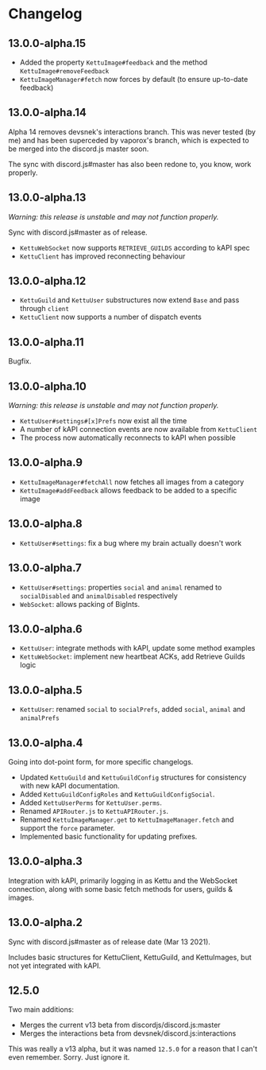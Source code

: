 # Changelog

## 13.0.0-alpha.15

- Added the property `KettuImage#feedback` and the method `KettuImage#removeFeedback`
- `KettuImageManager#fetch` now forces by default (to ensure up-to-date feedback)

## 13.0.0-alpha.14

Alpha 14 removes devsnek's interactions branch. This was never tested (by me) and has been superceded by vaporox's branch, which is expected to be merged into the discord.js master soon.

The sync with discord.js#master has also been redone to, you know, work properly.

## 13.0.0-alpha.13

*Warning: this release is unstable and may not function properly.*

Sync with discord.js#master as of release.

- `KettuWebSocket` now supports `RETRIEVE_GUILDS` according to kAPI spec
- `KettuClient` has improved reconnecting behaviour

## 13.0.0-alpha.12

- `KettuGuild` and `KettuUser` substructures now extend `Base` and pass through `client`
- `KettuClient` now supports a number of dispatch events

## 13.0.0-alpha.11

Bugfix.

## 13.0.0-alpha.10

*Warning: this release is unstable and may not function properly.*

- `KettuUser#settings#[x]Prefs` now exist all the time
- A number of kAPI connection events are now available from `KettuClient`
- The process now automatically reconnects to kAPI when possible

## 13.0.0-alpha.9

- `KettuImageManager#fetchAll` now fetches all images from a category
- `KettuImage#addFeedback` allows feedback to be added to a specific image

## 13.0.0-alpha.8

- `KettuUser#settings`: fix a bug where my brain actually doesn't work

## 13.0.0-alpha.7

- `KettuUser#settings`: properties `social` and `animal` renamed to `socialDisabled` and `animalDisabled` respectively
- `WebSocket`: allows packing of BigInts.

## 13.0.0-alpha.6

- `KettuUser`: integrate methods with kAPI, update some method examples
- `KettuWebSocket`: implement new heartbeat ACKs, add Retrieve Guilds logic

## 13.0.0-alpha.5

- `KettuUser`: renamed `social` to `socialPrefs`, added `social`, `animal` and `animalPrefs`

## 13.0.0-alpha.4

Going into dot-point form, for more specific changelogs.

- Updated `KettuGuild` and `KettuGuildConfig` structures for consistency with new kAPI documentation.
- Added `KettuGuildConfigRoles` and `KettuGuildConfigSocial`.
- Added `KettuUserPerms` for `KettuUser.perms`.
- Renamed `APIRouter.js` to `KettuAPIRouter.js`.
- Renamed `KettuImageManager.get` to `KettuImageManager.fetch` and support the `force` parameter.
- Implemented basic functionality for updating prefixes.

## 13.0.0-alpha.3

Integration with kAPI, primarily logging in as Kettu and the WebSocket connection, along with some basic fetch methods for users, guilds & images.

## 13.0.0-alpha.2

Sync with discord.js#master as of release date (Mar 13 2021).

Includes basic structures for KettuClient, KettuGuild, and KettuImages, but not yet integrated with kAPI.

## 12.5.0

Two main additions:

- Merges the current v13 beta from discordjs/discord.js:master
- Merges the interactions beta from devsnek/discord.js:interactions

This was really a v13 alpha, but it was named `12.5.0` for a reason that I can't even remember. Sorry. Just ignore it.